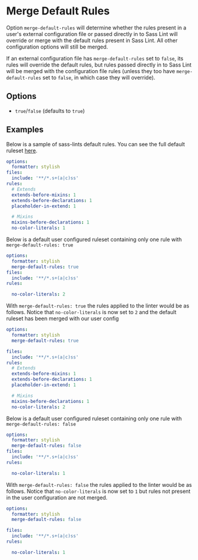 # Merge Default Rules

Option `merge-default-rules` will determine whether the rules present in a user's external configuration file or passed directly in to Sass Lint will override or merge with the default rules present in Sass Lint. All other configuration options will still be merged.

If an external configuration file has `merge-default-rules` set to `false`, its rules will override the default rules, but rules passed directly in to Sass Lint will be merged with the configuration file rules (unless they too have `merge-default-rules` set to `false`, in which case they will override).

## Options

* `true`/`false` (defaults to `true`)

## Examples

Below is a sample of sass-lints default rules. You can see the full default ruleset [here](https://github.com/sasstools/sass-lint/blob/develop/lib/config/sass-lint.yml).

```yml
options:
  formatter: stylish
files:
  include: '**/*.s+(a|c)ss'
rules:
  # Extends
  extends-before-mixins: 1
  extends-before-declarations: 1
  placeholder-in-extend: 1

  # Mixins
  mixins-before-declarations: 1
  no-color-literals: 1
```

Below is a default user configured ruleset containing only one rule with `merge-default-rules: true`

```yml
options:
  formatter: stylish
  merge-default-rules: true
files:
  include: '**/*.s+(a|c)ss'
rules:

  no-color-literals: 2
```

With `merge-default-rules: true` the rules applied to the linter would be as follows. Notice that `no-color-literals` is now set to `2` and the default ruleset has been merged with our user config

```yml
options:
  formatter: stylish
  merge-default-rules: true

files:
  include: '**/*.s+(a|c)ss'
rules:
  # Extends
  extends-before-mixins: 1
  extends-before-declarations: 1
  placeholder-in-extend: 1

  # Mixins
  mixins-before-declarations: 1
  no-color-literals: 2
```

Below is a default user configured ruleset containing only one rule with `merge-default-rules: false`

```yml
options:
  formatter: stylish
  merge-default-rules: false
files:
  include: '**/*.s+(a|c)ss'
rules:

  no-color-literals: 1
```

With `merge-default-rules: false` the rules applied to the linter would be as follows. Notice that `no-color-literals` is now set to `1` but rules not present in the user configuration are not merged.

```yml
options:
  formatter: stylish
  merge-default-rules: false

files:
  include: '**/*.s+(a|c)ss'
rules:

  no-color-literals: 1
```
